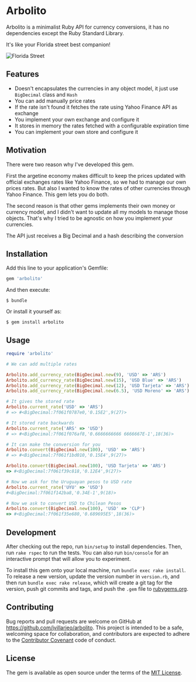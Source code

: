 # Arbolito

Arbolito is a minimalist Ruby API for currency conversions, it has no dependencies except the Ruby Standard Library.

It's like your Florida street best companion!

![Florida Street](http://i.imgur.com/qupBCJN.jpg)

## Features
  * Doesn't encapsulates the currencies in any object model, it just use `BigDecimal` class and `Hash`
  * You can add manually price rates 
  * If the rate isn't found it fetches the rate using Yahoo Finance API as exchange
  * You implement your own exchange and configure it
  * It stores in memory the rates fetched with a configurable expiration time
  * You can implement your own store and configure it

## Motivation
There were two reason why I've developed this gem. 

First the argetine economy makes difficult to keep the prices updated with official exchanges rates like Yahoo Finance, so we had to manage our own prices rates. But also I wanted to know the rates of other currencies through Yahoo Finance. This gem lets you do both. 

The second reason is that other gems implements their own money or currency model, and I didn't want to update all my models to manage those objects. That's why I tried to be agnostic on how you implement your currencies. 

The API just receives a Big Decimal and a hash describing the conversion

## Installation

Add this line to your application's Gemfile:

```ruby
gem 'arbolito'
```
And then execute:

    $ bundle
Or install it yourself as:

    $ gem install arbolito
## Usage

``` ruby 
require 'arbolito'

# We can add multiple rates

Arbolito.add_currency_rate(BigDecimal.new(9), 'USD' => 'ARS')
Arbolito.add_currency_rate(BigDecimal.new(15), 'USD Blue' => 'ARS')
Arbolito.add_currency_rate(BigDecimal.new(12), 'USD Tarjeta' => 'ARS')
Arbolito.add_currency_rate(BigDecimal.new(6.5), 'USD Moreno' => 'ARS')

# It gives the stored rate
Arbolito.current_rate('USD' => 'ARS')
# => #<BigDecimal:7f061f0787e0,'0.15E2',9(27)>

# It stored rate backwards
Arbolito.current_rate('ARS' => 'USD')
# => #<BigDecimal:7f061f076af8,'0.6666666666 6666667E-1',18(36)>

# It can make the conversion for you
Arbolito.convert(BigDecimal.new(100), 'USD' => 'ARS')
# => #<BigDecimal:7f061f1bd010,'0.15E4',9(27)>

Arbolito.convert(BigDecimal.new(100), 'USD Tarjeta' => 'ARS')
=> #<BigDecimal:7f061f39c818,'0.12E4',9(27)>

# Now we ask for the Uruguayan pesos to USD rate
Arbolito.current_rate('UYU' => 'USD')
#<BigDecimal:7f061f142ba8,'0.34E-1',9(18)>

# Now we ask to convert USD to Chilean Pesos
Arbolito.convert(BigDecimal.new(100), 'USD' => 'CLP')
=> #<BigDecimal:7f061f35e680,'0.689695E5',18(36)>

```


## Development

After checking out the repo, run `bin/setup` to install dependencies. Then, run `rake rspec` to run the tests. You can also run `bin/console` for an interactive prompt that will allow you to experiment.

To install this gem onto your local machine, run `bundle exec rake install`. To release a new version, update the version number in `version.rb`, and then run `bundle exec rake release`, which will create a git tag for the version, push git commits and tags, and push the `.gem` file to [rubygems.org](https://rubygems.org).

## Contributing

Bug reports and pull requests are welcome on GitHub at https://github.com/jvillarjeo/arbolito. This project is intended to be a safe, welcoming space for collaboration, and contributors are expected to adhere to the [Contributor Covenant](contributor-covenant.org) code of conduct.


## License

The gem is available as open source under the terms of the [MIT License](http://opensource.org/licenses/MIT).

